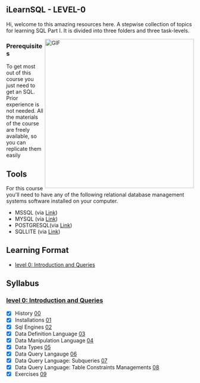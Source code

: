 ## iLearnSQL - LEVEL-0
Hi, welcome to this amazing resources here. A stepwise collection of topics for learning SQL Part I.
 It is divided into three folders and three task-levels.

<img align="right" alt="GIF" src="https://media.giphy.com/media/vISmwpBJUNYzukTnVx/giphy.gif" width="400" height="400" />

### Prerequisites
To get most out of this course you just need to get an SQL. Prior experience is not needed.
All the materials of the course are freely available, so you can replicate them easily 

## Tools 
For this course you'll need to have any of the following relational database management systems software installed on your computer.

- MSSQL (via [Link](https://www.mysql.com/downloads/))
- MYSQL (via [Link](https://aka.ms/ssmsfullsetup))
- POSTGRESQL(via [Link](https://www.postgresql.org/download/))
- SQLLITE (via [Link](https://sqlite.org/download.html))

## Learning Format

- [level 0: Introduction and Queries](level-0)


## Syllabus

### [level 0: Introduction and Queries](level-0)

- [x] History [00](00-history.md)
- [x] Installations [01](01-installation.md)
- [x] Sql Engines [02](02-sql-engines.md)
- [x] Data Definition Language [03](03-ddl.sql)
- [x] Data Manipulation Language [04](04-dml.sql)
- [x] Data Types [05](05-datatypes.md)
- [x] Data Query Langauge [06](06-dql.sql)
- [x] Data Query Language: Subqueries [07](07-dql-subqueries.sql)
- [x] Data Query Language: Table Constraints Managements [08](08-dql-III-tablekeys.sql)
- [x] Exercises [09](exercises.md)
